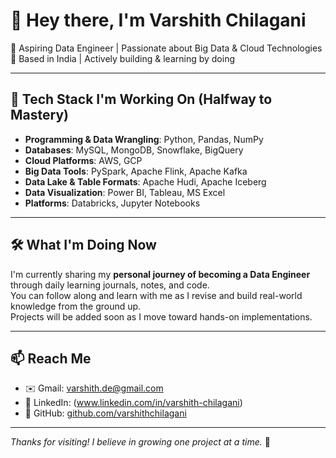 # 👋 Hey there, I'm Varshith Chilagani

🎯 Aspiring Data Engineer | Passionate about Big Data & Cloud Technologies  
📍 Based in India | Actively building & learning by doing

---

## 🚀 Tech Stack I'm Working On (Halfway to Mastery)

- **Programming & Data Wrangling**: Python, Pandas, NumPy  
- **Databases**: MySQL, MongoDB, Snowflake, BigQuery  
- **Cloud Platforms**: AWS, GCP  
- **Big Data Tools**: PySpark, Apache Flink, Apache Kafka  
- **Data Lake & Table Formats**: Apache Hudi, Apache Iceberg  
- **Data Visualization**: Power BI, Tableau, MS Excel  
- **Platforms**: Databricks, Jupyter Notebooks

---

## 🛠️ What I'm Doing Now

I'm currently sharing my **personal journey of becoming a Data Engineer** through daily learning journals, notes, and code.  
You can follow along and learn with me as I revise and build real-world knowledge from the ground up.  
Projects will be added soon as I move toward hands-on implementations.

---

## 📫 Reach Me

- ✉️ Gmail: varshith.de@gmail.com  
- 🔗 LinkedIn: (www.linkedin.com/in/varshith-chilagani)  
- 🧠 GitHub: [github.com/varshithchilagani](https://github.com/varshithchilagani)

---

_Thanks for visiting! I believe in growing one project at a time._ 🙌
